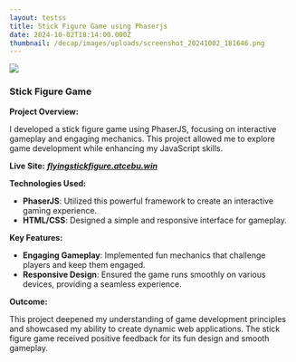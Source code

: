 ```yaml
---
layout: testss
title: Stick Figure Game using Phaserjs
date: 2024-10-02T18:14:00.000Z
thumbnail: /decap/images/uploads/screenshot_20241002_181646.png
---
```

![](/decap/images/uploads/screenshot_20241002_181306.png)

### Stick Figure Game

**Project Overview:**

I developed a stick figure game using PhaserJS, focusing on interactive gameplay and engaging mechanics. This project allowed me to explore game development while enhancing my JavaScript skills.

**Live Site:** 
[***flyingstickfigure.atcebu.win***](https://flyingstickfigure.atcebu.win/)

**Technologies Used:**

* **PhaserJS**: Utilized this powerful framework to create an interactive gaming experience.
* **HTML/CSS**: Designed a simple and responsive interface for gameplay.

**Key Features:**

* **Engaging Gameplay**: Implemented fun mechanics that challenge players and keep them engaged.
* **Responsive Design**: Ensured the game runs smoothly on various devices, providing a seamless experience.

**Outcome:**

This project deepened my understanding of game development principles and showcased my ability to create dynamic web applications. The stick figure game received positive feedback for its fun design and smooth gameplay.
